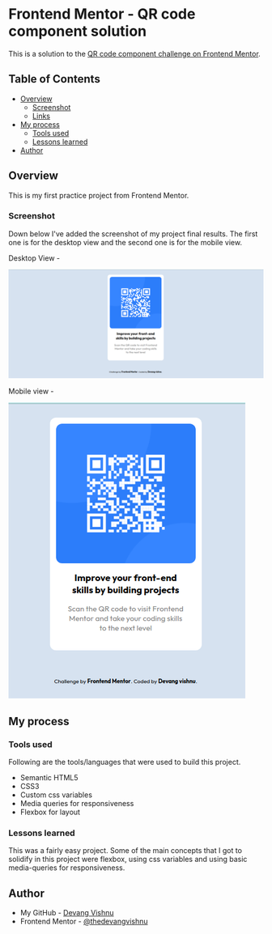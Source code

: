 # Frontend Mentor - QR code component solution

This is a solution to the [QR code component challenge on Frontend Mentor](https://www.frontendmentor.io/challenges/qr-code-component-iux_sIO_H).

## Table of Contents

- [Overview](#overview)
  - [Screenshot](#screenshot)
  - [Links](#links)
- [My process](#my-process)
  - [Tools used](#tools-used)
  - [Lessons learned](#lessons-learned)
- [Author](#author)

## Overview

This is my first practice project from Frontend Mentor.

### Screenshot

Down below I've added the screenshot of my project final results. The first one is for the desktop view and the second one is for the mobile view.

Desktop View -

![Alt text](./ss/destok.png)

Mobile view -

![Alt text](./ss/mobile.png)

## My process

### Tools used

Following are the tools/languages that were used to build this project.

- Semantic HTML5
- CSS3
- Custom css variables
- Media queries for responsiveness
- Flexbox for layout

### Lessons learned

This was a fairly easy project. Some of the main concepts that I got to solidify in this project were flexbox, using css variables and using basic media-queries for responsiveness.

## Author

- My GitHub - [Devang Vishnu](https://github.com/thedevangvishnu)
- Frontend Mentor - [@thedevangvishnu](https://www.frontendmentor.io/profile/thedevangvishnu)
